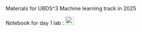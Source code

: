Materials for UBDS^3 Machine learning track in 2025


Notebook for day 1 lab : <a href="https://colab.research.google.com/github.com/UBDS-3/ML_projects/2025/00_introduction_to_numpy.ipynb"><img src="https://colab.research.google.com/assets/colab-badge.svg" height=22.5></a>
